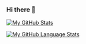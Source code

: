 ### Hi there 👋

[![My GitHub Stats](https://github-readme-stats.vercel.app/api/?username=x444556&count_private=true&theme=tokyonight&showicons=true)]()

[![My GitHub Language Stats](https://github-readme-stats.vercel.app/api/top-langs/?username=x444556&langs_count=10&theme=tokyonight)]()

